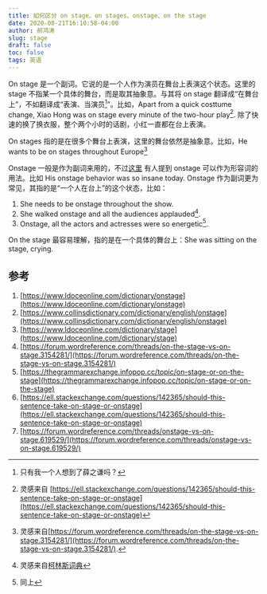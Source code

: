 ```yaml
---
title: 如何区分 on stage、on stages、onstage、on the stage
date: 2020-08-21T16:10:58-04:00
author: 郝鸿涛
slug: stage
draft: false
toc: false
tags: 英语
---
```

On stage 是一个副词。它说的是一个人作为演员在舞台上表演这个状态。这里的 stage 不指某一个具体的舞台，而是取其抽象意。与其将 on stage 翻译成“在舞台上”，不如翻译成“表演、当演员[^1]”。比如，Apart from a quick costtume change, Xiao Hong was on stage every minute of the two-hour play[^2]. 除了快速的换了换衣服，整个两个小时的话剧，小红一直都在台上表演。

On stages 指的是在很多个舞台上表演，这里的舞台依然是抽象意。比如，He wants to be on stages throughout Europe[^3]

Onstage 一般是作为副词来用的，不过[这里](https://forum.wordreference.com/threads/onstage-vs-on-stage.619529/) 有人提到 onstage 可以作为形容词的用法。比如 His onstage behavior was so insane today. Onstage 作为副词更为常见，其指的是“一个人在台上”的这个状态，比如：

1. She needs to be onstage throughout the show.
2. She walked onstage and all the audiences applauded[^4]. 
3. Onstage, all the actors and actresses were so energetic[^5]. 

On the stage 最容易理解，指的是在一个具体的舞台上：She was sitting on the stage, crying. 

## 参考
1. [https://www.ldoceonline.com/dictionary/onstage](https://www.ldoceonline.com/dictionary/onstage)
2. [https://www.collinsdictionary.com/dictionary/english/onstage](https://www.collinsdictionary.com/dictionary/english/onstage)
3. [https://www.ldoceonline.com/dictionary/stage](https://www.ldoceonline.com/dictionary/stage)
4. [https://forum.wordreference.com/threads/on-the-stage-vs-on-stage.3154281/](https://forum.wordreference.com/threads/on-the-stage-vs-on-stage.3154281/)
5. [https://thegrammarexchange.infopop.cc/topic/on-stage-or-on-the-stage](https://thegrammarexchange.infopop.cc/topic/on-stage-or-on-the-stage)
6. [https://ell.stackexchange.com/questions/142365/should-this-sentence-take-on-stage-or-onstage](https://ell.stackexchange.com/questions/142365/should-this-sentence-take-on-stage-or-onstage)
7. [https://forum.wordreference.com/threads/onstage-vs-on-stage.619529/](https://forum.wordreference.com/threads/onstage-vs-on-stage.619529/)

[^1]: 只有我一个人想到了薛之谦吗？
[^2]: 灵感来自 [https://ell.stackexchange.com/questions/142365/should-this-sentence-take-on-stage-or-onstage](https://ell.stackexchange.com/questions/142365/should-this-sentence-take-on-stage-or-onstage)
[^3]: 灵感来自[https://forum.wordreference.com/threads/on-the-stage-vs-on-stage.3154281/](https://forum.wordreference.com/threads/on-the-stage-vs-on-stage.3154281/).
[^4]: 灵感来自[柯林斯词典](https://www.collinsdictionary.com/dictionary/english/onstage)
[^5]: 同上




